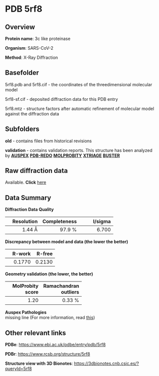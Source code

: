 # PDB 5rf8

## Overview

**Protein name**: 3c like proteinase

**Organism**: SARS-CoV-2

**Method**: X-Ray Diffraction

## Basefolder

5rf8.pdb and 5rf8.cif - the coordinates of the threedimensional molecular model

5rf8-sf.cif - deposited diffraction data for this PDB entry

5rf8.mtz - structure factors after automatic refinement of molecular model against the diffraction data

## Subfolders



**old** - contains files from historical revisions

**validation** - contains validation reports. This structure has been analyzed by [**AUSPEX**](https://github.com/thorn-lab/coronavirus_structural_task_force/tree/master/pdb/3c_like_proteinase/SARS-CoV-2/5rf8/validation/auspex) [**PDB-REDO**](https://github.com/thorn-lab/coronavirus_structural_task_force/tree/master/pdb/3c_like_proteinase/SARS-CoV-2/5rf8/validation/pdb-redo) [**MOLPROBITY**](https://github.com/thorn-lab/coronavirus_structural_task_force/tree/master/pdb/3c_like_proteinase/SARS-CoV-2/5rf8/validation/molprobity) [**XTRIAGE**](https://github.com/thorn-lab/coronavirus_structural_task_force/blob/master/pdb/3c_like_proteinase/SARS-CoV-2/5rf8/validation/Xtriage_output.log) [**BUSTER**](https://www.globalphasing.com/buster/wiki/index.cgi?Covid19Pdb5RF8)

## Raw diffraction data

Available. **Click** [here](https://zenodo.org/record/3731261) 

## Data Summary
**Diffraction Data Quality**

|   | Resolution | Completeness| I/sigma |
|---|-------------:|----------------:|--------------:|
|   |1.44 Å|97.9  %|<img width=50/>6.700|

**Discrepancy between model and data (the lower the better)**

|   | **R-work**| **R-free**   
|---|-------------:|----------------:|           
||  0.1770|  0.2130|

**Geometry validation (the lower, the better)**

|   |**MolProbity<br>score**| **Ramachandran<br>outliers** 
|---|-------------:|----------------:|
||  1.20|  0.33 %|

**Auspex Pathologies**<br> missing line (For more information, read [this](https://github.com/thorn-lab/coronavirus_structural_task_force/blob/master/pdb/3c_like_proteinase/SARS-CoV-2/5rf8/validation/auspex/5rf8_auspex_comments.txt))

 



## Other relevant links 
**PDBe**:  https://www.ebi.ac.uk/pdbe/entry/pdb/5rf8
 
**PDBr**: https://www.rcsb.org/structure/5rf8 

**Structure view with 3D Bionotes**: https://3dbionotes.cnb.csic.es/?queryId=5rf8


